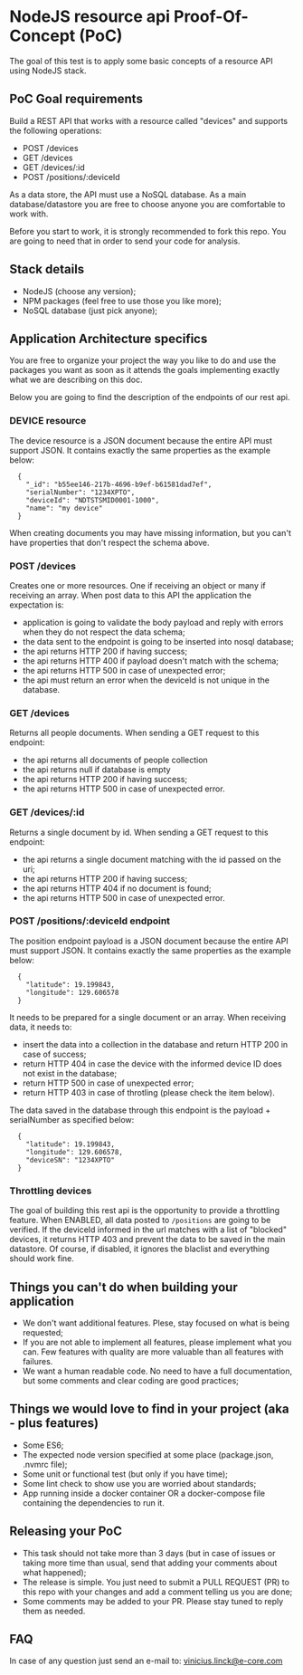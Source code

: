 # NodeJS resource api Proof-Of-Concept (PoC)

The goal of this test is to apply some basic concepts of a resource API using NodeJS stack.

## PoC Goal requirements

Build a REST API that works with a resource called "devices" and supports the following operations:
* POST /devices
* GET /devices
* GET /devices/:id
* POST /positions/:deviceId

As a data store, the API must use a NoSQL database. As a main database/datastore you are free to choose anyone you are comfortable to work with.

Before you start to work, it is strongly recommended to fork this repo. You are going to need that in order to send your code for analysis.

## Stack details
* NodeJS (choose any version);
* NPM packages (feel free to use those you like more);
* NoSQL database (just pick anyone);

## Application Architecture specifics

You are free to organize your project the way you like to do and use the packages you want as soon as it attends the goals implementing exactly what we are describing on this doc.

Below you are going to find the description of the endpoints of our rest api.

### DEVICE resource

The device resource is a JSON document because the entire API must support JSON. It contains exactly the same properties as the example below:
```
  {
    "_id": "b55ee146-217b-4696-b9ef-b61581dad7ef",
    "serialNumber": "1234XPTO",
    "deviceId": "NDTSTSMID0001-1000",
    "name": "my device"
  }
```

When creating documents you may have missing information, but you can't have properties that don't respect the schema above.

### POST /devices

Creates one or more resources. One if receiving an object or many if receiving an array. When post data to this API the application the expectation is:
* application is going to validate the body payload and reply with errors when they do not respect the data schema;
* the data sent to the endpoint is going to be inserted into nosql database;
* the api returns HTTP 200 if having success;
* the api returns HTTP 400 if payload doesn't match with the schema;
* the api returns HTTP 500 in case of unexpected error;
* the api must return an error when the deviceId is not unique in the database.

### GET /devices

Returns all people documents. When sending a GET request to this endpoint:
* the api returns all documents of people collection
* the api returns null if database is empty
* the api returns HTTP 200 if having success;
* the api returns HTTP 500 in case of unexpected error.

### GET /devices/:id

Returns a single document by id. When sending a GET request to this endpoint:
* the api returns a single document matching with the id passed on the uri;
* the api returns HTTP 200 if having success;
* the api returns HTTP 404 if no document is found;
* the api returns HTTP 500 in case of unexpected error.

### POST /positions/:deviceId endpoint

The position endpoint payload is a JSON document because the entire API must support JSON. It contains exactly the same properties as the example below:
```
  {
    "latitude": 19.199843,
    "longitude": 129.606578
  }
```

It needs to be prepared for a single document or an array. When receiving data, it needs to:
* insert the data into a collection in the database and return HTTP 200 in case of success;
* return HTTP 404 in case the device with the informed device ID does not exist in the database;
* return HTTP 500 in case of unexpected error;
* return HTTP 403 in case of throtling (please check the item below).

The data saved in the database through this endpoint is the payload + serialNumber as specified below:
```
  {
    "latitude": 19.199843,
    "longitude": 129.606578,
    "deviceSN": "1234XPTO"
  }
```


### Throttling devices

The goal of building this rest api is the opportunity to provide a throttling feature. When ENABLED, all data posted to `/positions` are going to be verified. If the deviceId informed in the url matches with a list of "blocked" devices, it returns HTTP 403 and prevent the data to be saved in the main datastore. Of course, if disabled, it ignores the blaclist and everything should work fine.

## Things you can't do when building your application
* We don't want additional features. Plese, stay focused on what is being requested;
* If you are not able to implement all features, please implement what you can. Few features with quality are more valuable than all features with failures.
* We want a human readable code. No need to have a full documentation, but some comments and clear coding are good practices;

## Things we would love to find in your project (aka - plus features)
* Some ES6;
* The expected node version specified at some place (package.json, .nvmrc file);
* Some unit or functional test (but only if you have time);
* Some lint check to show use you are worried about standards;
* App running inside a docker container OR a docker-compose file containing the dependencies to run it.

## Releasing your PoC
* This task should not take more than 3 days (but in case of issues or taking more time than usual, send that adding your comments about what happened);
* The release is simple. You just need to submit a PULL REQUEST (PR) to this repo with your changes and add a comment telling us you are done;
* Some comments may be added to your PR. Please stay tuned to reply them as needed.

## FAQ

In case of any question just send an e-mail to: vinicius.linck@e-core.com

